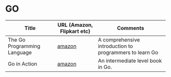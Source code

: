 # GO  

| Title                                           | URL (Amazon, Flipkart etc) | Comments| 
|-------------------------------------------------|----------------------------|---------|
| The Go Programming Language |[amazon](https://www.amazon.in/Programming-Language-Addison-Wesley-Professional-Computing/dp/0134190440) | A comprehensive introduction to programmers to learn Go |
| Go in Action           |[amazon](https://www.amazon.in/Go-Action-William-Kennedy/dp/1617291781/)| An intermediate level book in Go. |
